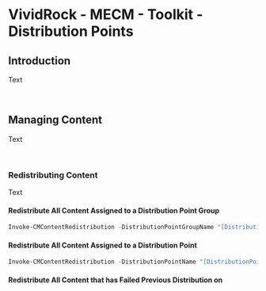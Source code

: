 # VividRock - MECM - Toolkit - Distribution Points

## Introduction

Text

&nbsp;

## Managing Content

Text

&nbsp;

### Redistributing Content

Text
&nbsp;

#### Redistribute All Content Assigned to a Distribution Point Group

```powershell
Invoke-CMContentRedistribution -DistributionPointGroupName "[DistributionPointGroupName]"
```

#### Redistribute All Content Assigned to a Distribution Point

```powershell
Invoke-CMContentRedistribution -DistributionPointName "[DistributionPointName]"
```

#### Redistribute All Content that has Failed Previous Distribution on

```powershell

```